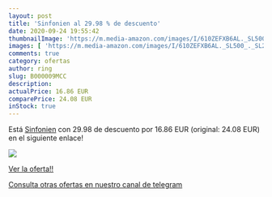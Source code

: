 ```yaml
---
layout: post
title: 'Sinfonien al 29.98 % de descuento'
date: 2020-09-24 19:55:42
thumbnailImage: 'https://m.media-amazon.com/images/I/610ZEFXB6AL._SL500_._SL200_.gif'
images: [ 'https://m.media-amazon.com/images/I/610ZEFXB6AL._SL500_._SL200_.gif' ]
comments: true
category: ofertas
author: ring
slug: B000009MCC
description:
actualPrice: 16.86 EUR
comparePrice: 24.08 EUR
inStock: true
---
```


Está [Sinfonien](https://www.amazon.com/dp/B000009MCC/?tag=redken08-20) con 29.98 de descuento por 16.86 EUR (original: 24.08 EUR) en el siguiente enlace!

[![](https://m.media-amazon.com/images/I/610ZEFXB6AL._SL500_._SL200_.gif)](https://www.amazon.com/dp/B000009MCC/?tag=redken08-20)

[Ver la oferta!!](https://www.amazon.com/dp/B000009MCC/?tag=redken08-20)

[Consulta otras ofertas en nuestro canal de telegram](https://t.me/s/ofertas25)
